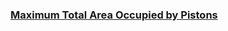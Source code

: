 ### [Maximum Total Area Occupied by Pistons](https://leetcode.com/problems/maximum-total-area-occupied-by-pistons)

